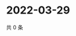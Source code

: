 # 2022-03-29

共 0 条

<!-- BEGIN WEIBO -->
<!-- 最后更新时间 Tue Mar 29 2022 04:13:31 GMT+0800 (China Standard Time) -->

<!-- END WEIBO -->
